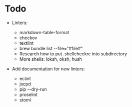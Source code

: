 # Todo

- Linters:
  - markdown-table-format
  - checkov
  - textlint
  - brew bundle list --file="#file#"
  - Research how to put .shellcheckrc into subdirectory
  - More shells: loksh, oksh, hush

- Add documentation for new linters:
  - eclint
  - jscpd
  - pip --dry-run
  - proselint
  - stoml

